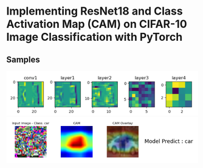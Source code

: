 # Implementing ResNet18 and Class Activation Map (CAM) on CIFAR-10 Image Classification with PyTorch

## Samples


![CAM](img/feature.png)
![Feature map](img/cam.png)
